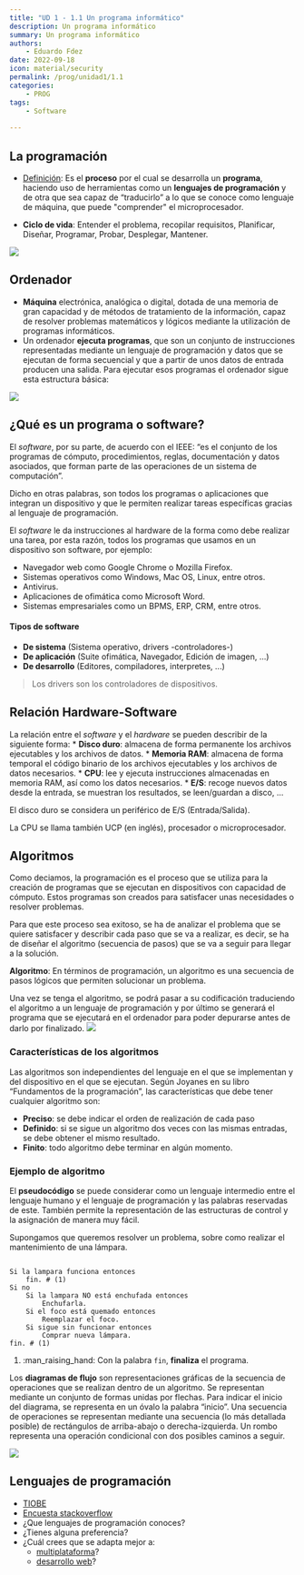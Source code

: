```yaml
---
title: "UD 1 - 1.1 Un programa informático"
description: Un programa informático
summary: Un programa informático
authors:
    - Eduardo Fdez
date: 2022-09-18
icon: material/security
permalink: /prog/unidad1/1.1
categories:
    - PROG
tags:
    - Software
    
---
```


## La programación
* [Definición](https://es.wikipedia.org/wiki/Programaci%C3%B3n): Es el **proceso** por el cual se desarrolla un **programa**, haciendo uso de herramientas como un **lenguajes de programación** y de otra que sea capaz de “traducirlo” a lo que se conoce como lenguaje de máquina, que puede "comprender" el microprocesador.
- **Ciclo de vida**: Entender el problema, recopilar requisitos, Planificar, Diseñar, Programar, Probar, Desplegar, Mantener.

![](assets/PROG-U1-CicloVida.png)

## Ordenador 
* **Máquina** electrónica, analógica o digital, dotada de una memoria de gran capacidad y de métodos de tratamiento de la información, capaz de resolver problemas matemáticos y lógicos mediante la utilización de programas informáticos.
* Un ordenador **ejecuta programas**, que son un conjunto de instrucciones representadas mediante un lenguaje de programación y datos que se ejecutan de forma secuencial y que a partir de unos datos de entrada producen una salida. Para ejecutar esos programas el ordenador sigue esta estructura básica:

![](assets/PROG-U1-VonNeuman.png)

## ¿Qué es un programa o software?
El *software*, por su parte, de acuerdo con el IEEE: “es el conjunto de los programas de cómputo, procedimientos, reglas, documentación y datos asociados, que forman parte de las operaciones de un sistema de computación”.

Dicho en otras palabras, son todos los programas o aplicaciones que integran un dispositivo y que le permiten realizar tareas específicas gracias al lenguaje de programación.

El *software* le da instrucciones al hardware de la forma como debe realizar una tarea, por esta razón, todos los programas que usamos en un dispositivo son software, por ejemplo:

* Navegador web como Google Chrome o Mozilla Firefox.
* Sistemas operativos como Windows, Mac OS, Linux, entre otros.
* Antivirus.
* Aplicaciones de ofimática como Microsoft Word.
* Sistemas empresariales como un BPMS, ERP, CRM, entre otros.

#### Tipos de software
- **De sistema** (Sistema operativo, drivers -controladores-)
- **De aplicación** (Suite ofimática, Navegador, Edición de imagen, ...)
- **De desarrollo** (Editores, compiladores, interpretes, ...)

> Los drivers son los controladores de dispositivos.


## Relación Hardware-Software

La relación entre el *software* y el *hardware* se pueden describir de la siguiente forma:
    * **Disco duro**: almacena de forma permanente los archivos ejecutables y los archivos de datos. 
    * **Memoria RAM**: almacena de forma temporal el código binario de los archivos ejecutables y los archivos de datos necesarios. 
    * **CPU**: lee y ejecuta instrucciones almacenadas en memoria RAM, así como los datos necesarios. 
    * **E/S**: recoge nuevos datos desde la entrada, se muestran los resultados, se leen/guardan a disco, ... 


El disco duro se considera un periférico de E/S (Entrada/Salida).

La CPU se llama también UCP (en inglés), procesador o microprocesador.

## Algoritmos
Como deciamos, la programación es el proceso que se utiliza para la creación de programas que se ejecutan en dispositivos con capacidad de cómputo. Estos programas son creados para satisfacer unas necesidades o resolver problemas.

Para que este proceso sea exitoso, se ha de analizar el problema que se quiere satisfacer y describir cada paso que se va a realizar, es decir, se ha de diseñar el algoritmo (secuencia de pasos) que se va a seguir para llegar a la solución.

**Algoritmo**: En términos de programación, un algoritmo es una secuencia de pasos lógicos que permiten solucionar un problema.

Una vez se tenga el algoritmo, se podrá pasar a su codificación traduciendo el algoritmo a un lenguaje de programación y por último se generará el programa que se ejecutará en el ordenador para poder depurarse antes de darlo por finalizado.
![](assets/PROG-U1-CicloAlgoritmo.png)


### Características de los algoritmos

Las algoritmos son independientes del lenguaje en el que se implementan y del dispositivo en el que se ejecutan.
Según Joyanes en su libro “Fundamentos de la programación”, las características que debe tener cualquier algoritmo son: 
* **Preciso**: se debe indicar el orden de realización de cada paso 
* **Definido**: si se sigue un algoritmo dos veces con las mismas entradas, se debe obtener el mismo resultado. 
* **Finito**: todo algoritmo debe terminar en algún momento.

### Ejemplo de algoritmo

El **pseudocódigo** se puede considerar como un lenguaje intermedio entre el lenguaje humano y el lenguaje de programación y las palabras reservadas de este. También permite la representación de las estructuras de control y la asignación de manera muy fácil.

Supongamos que queremos resolver un problema, sobre como realizar el mantenimiento de una lámpara.


```  

Si la lampara funciona entonces
    fin. # (1)
Si no
    Si la lampara NO está enchufada entonces
        Enchufarla.
    Si el foco está quemado entonces
        Reemplazar el foco.
    Si sigue sin funcionar entonces
        Comprar nueva lámpara.
fin. # (1)      

``` 

1.  :man_raising_hand: Con la palabra `fin`, __finaliza__ el programa.

Los **diagramas de flujo** son representaciones gráficas de la secuencia de operaciones que se realizan dentro de un algoritmo.
Se representan mediante un conjunto de formas unidas por flechas. Para indicar el inicio del diagrama, se representa en un óvalo la palabra “inicio”. Una secuencia de operaciones se representan mediante una secuencia (lo más detallada posible) de rectángulos de arriba-abajo o derecha-izquierda. Un rombo representa una operación condicional con dos posibles caminos a seguir.


![](assets/PROG-U1-DiagramaFlujo.png)

## Lenguajes de programación
- [TIOBE](https://www.tiobe.com/tiobe-index/)
- [Encuesta stackoverflow](https://insights.stackoverflow.com/survey/2021#overview)
- ¿Que lenguajes de programación conoces?
- ¿Tienes alguna preferencia?
- ¿Cuál crees que se adapta mejor a:
    * [multiplataforma](https://kotlinlang.org/docs/mpp-intro.html)?
    * [desarrollo web](https://keepcoding.io/blog/lenguajes-desarrollo-web/)?
